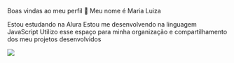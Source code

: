 Boas vindas ao meu perfil 💙
Meu nome é Maria Luiza 

Estou estudando na Alura
Estou me desenvolvendo na linguagem JavaScript
Utilizo esse espaço para minha organização e compartilhamento dos meu projetos desenvolvidos

[![](https://img.shields.io/badge/Instagram-E4405F?style=for-the-badge&logo=instagram&logoColor=white)](https://www.instagram.com/aluraonline/)
